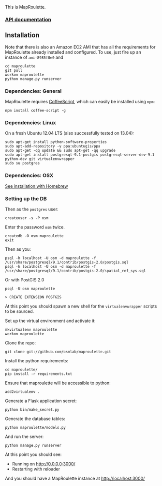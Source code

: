 This is MapRoulette. 

### [API documentation](https://github.com/osmlab/maproulette/wiki/API-Documentation)

## Installation

Note that there is also an Amazon EC2 AMI that has all the requirements for MapRoulette already installed and configured. To use, just fire up an instance of `ami-8985f0e0` and 

    cd maproulette
    git pull
    workon maproulette
    python manage.py runserver

### Dependencies: General

MapRoulette requires [CoffeeScript](http://coffeescript.org/), which can easily be installed using `npm`:

    npm install coffee-script -g

### Dependencies: Linux

On a fresh Ubuntu 12.04 LTS (also successfully tested on 13.04):

    sudo apt-get install python-software-properties
    sudo apt-add-repository -y ppa:ubuntugis/ppa
    sudo apt-get -qq update && sudo apt-get -qq upgrade
    sudo apt-get install postgresql-9.1-postgis postgresql-server-dev-9.1 python-dev git virtualenvwrapper
    sudo su postgres

### Dependencies: OSX

[See installation with Homebrew](https://gist.github.com/mvexel/5526126)

### Setting up the DB

Then as the `postgres` user:

    createuser -s -P osm

Enter the password `osm` twice.

    createdb -O osm maproulette
    exit

Then as you:

    psql -h localhost -U osm -d maproulette -f /usr/share/postgresql/9.1/contrib/postgis-2.0/postgis.sql
    psql -h localhost -U osm -d maproulette -f /usr/share/postgresql/9.1/contrib/postgis-2.0/spatial_ref_sys.sql


Or with PostGIS 2.0

    psql -U osm maproulette

    > CREATE EXTENSION POSTGIS

At this point you should spawn a new shell for the `virtualenvwrapper` scripts to be sourced.

Set up the virtual environment and activate it:

    mkvirtualenv maproulette
    workon maproulette

Clone the repo:

    git clone git://github.com/osmlab/maproulette.git

Install the python requirements:

    cd maproulette/
    pip install -r requirements.txt

Ensure that maproulette will be accessible to python:

    add2virtualenv .

Generate a Flask application secret:

    python bin/make_secret.py

Generate the database tables:

    python maproulette/models.py

And run the server:

    python manage.py runserver

At this point you should see:

* Running on http://0.0.0.0:3000/
* Restarting with reloader

And you should have a MapRoulette instance at [http://localhost:3000/](http://localhost:3000/)
